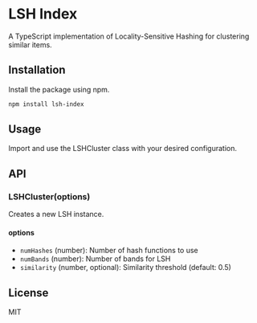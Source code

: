 # LSH Index

A TypeScript implementation of Locality-Sensitive Hashing for clustering similar items.

## Installation

Install the package using npm.

```bash
npm install lsh-index
```

## Usage

Import and use the LSHCluster class with your desired configuration.

## API

### LSHCluster(options)

Creates a new LSH instance.

#### options

- `numHashes` (number): Number of hash functions to use
- `numBands` (number): Number of bands for LSH
- `similarity` (number, optional): Similarity threshold (default: 0.5)

## License

MIT

